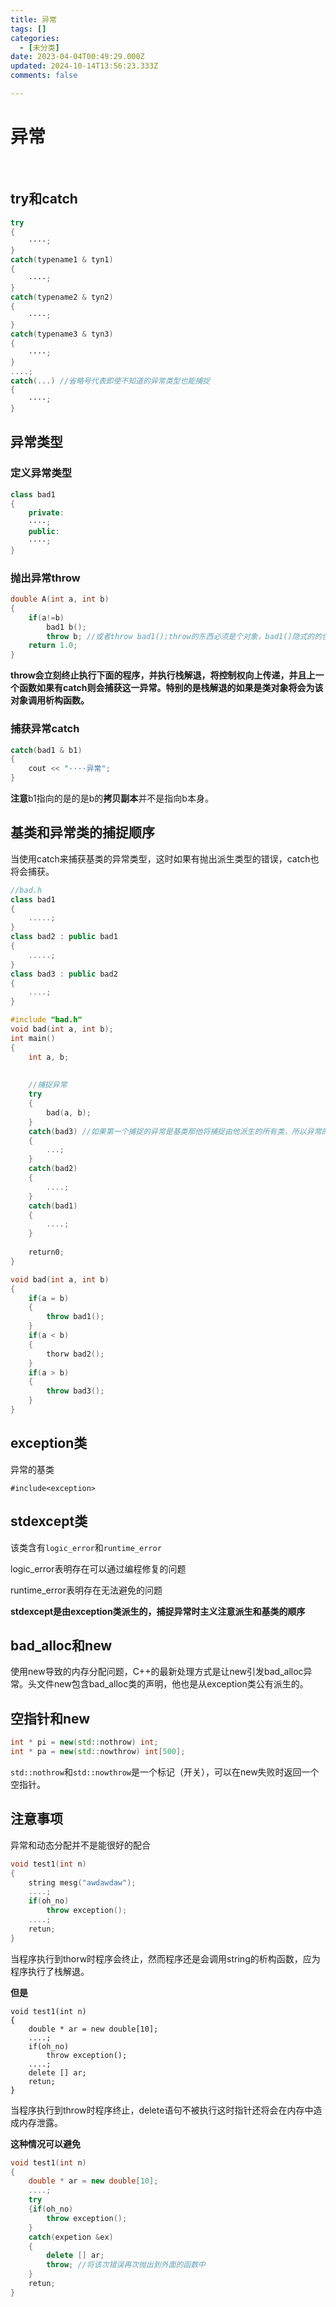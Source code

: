 ```yaml
---
title: 异常
tags: []
categories:
  - [未分类]
date: 2023-04-04T00:49:29.000Z
updated: 2024-10-14T13:56:23.333Z
comments: false

---
```


<!--more-->
# 异常

​	

## try和catch

```c++
try
{
    ····;
}
catch(typename1 & tyn1)
{
    ····;
}
catch(typename2 & tyn2)
{
    ····;
}
catch(typename3 & tyn3)
{
    ····;
}
....;
catch(...) //省略号代表即使不知道的异常类型也能捕捉
{
    ····;
}
```

## 异常类型

### 定义异常类型

```C++
class bad1
{
    private:
    ····;
    public:
    ····;
}
```

### 抛出异常throw

```c++
double A(int a, int b)
{
 	if(a!=b)
        bad1 b();
        throw b; //或者throw bad1();throw的东西必须是个对象，bad1()隐式的的创建了一个对象
    return 1.0;
}
```

**throw会立刻终止执行下面的程序，并执行栈解退，将控制权向上传递，并且上一个函数如果有catch则会捕获这一异常。特别的是栈解退的如果是类对象将会为该对象调用析构函数。**

### 捕获异常catch

```c++
catch(bad1 & b1)
{
    cout << "····异常";
}
```

**注意**b1指向的是的是b的**拷贝副本**并不是指向b本身。

## 基类和异常类的捕捉顺序

当使用catch来捕获基类的异常类型，这时如果有抛出派生类型的错误，catch也将会捕获。

```c++
//bad.h
class bad1
{
    .....;
}
class bad2 : public bad1
{
    .....;
}
class bad3 : public bad2
{
    ....;
}
```

```C++
#include "bad.h"
void bad(int a, int b);
int main()
{
    int a, b;
    
    
    //捕捉异常
    try
    {
        bad(a, b);
    }
    catch(bad3) //如果第一个捕捉的异常是基类那他将捕捉由他派生的所有类，所以异常的捕获顺序是倒序。
    {
        ...;
    }
    catch(bad2)
    {
        ....;
    }
    catch(bad1)
    {
        ....;
    }
    
    return0;
}

void bad(int a, int b)
{
    if(a = b)
    {
        throw bad1();
    }
    if(a < b)
    {
        thorw bad2();
    }
    if(a > b)
    {
        throw bad3();
    }
}
```

## exception类

异常的基类

`#include<exception>` 

## stdexcept类

该类含有`logic_error`和`runtime_error`

logic_error表明存在可以通过编程修复的问题

runtime_error表明存在无法避免的问题

**stdexcept是由exception类派生的，捕捉异常时主义注意派生和基类的顺序**

## bad_alloc和new

使用new导致的内存分配问题，C++的最新处理方式是让new引发bad_alloc异常。头文件new包含bad_alloc类的声明，他也是从exception类公有派生的。

## 空指针和new

```c++
int * pi = new(std::nothrow) int;
int * pa = new(std::nowthrow) int[500];
```

`std::nothrow`和`std::nowthrow`是一个标记（开关），可以在new失败时返回一个空指针。

##  注意事项

异常和动态分配并不是能很好的配合

```c++
void test1(int n)
{
    string mesg("awdawdaw");
    ....;
    if(oh_no)
        throw exception();
    ....;
    retun;
}
```

当程序执行到thorw时程序会终止，然而程序还是会调用string的析构函数，应为程序执行了栈解退。

**但是**

```c+++
void test1(int n)
{
    double * ar = new double[10];
    ....;
    if(oh_no)
        throw exception();
    ....;
    delete [] ar;
    retun;
}
```

当程序执行到throw时程序终止，delete语句不被执行这时指针还将会在内存中造成内存泄露。

**这种情况可以避免**

```c++
void test1(int n)
{
    double * ar = new double[10];
    ....;
    try
    {if(oh_no)
        throw exception();
    }
    catch(expetion &ex)
    {
        delete [] ar;
        throw; //将该次错误再次抛出到外面的函数中
    }
    retun;
}
```